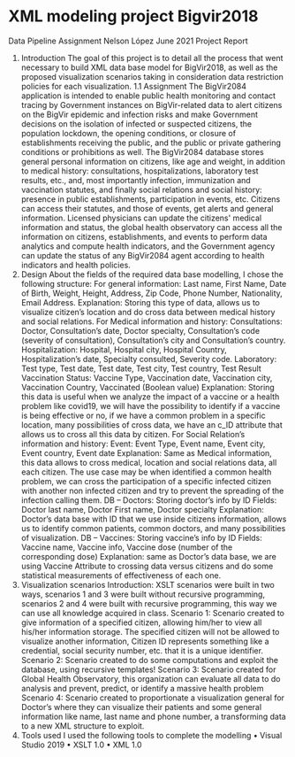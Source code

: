 # XML modeling project Bigvir2018

Data Pipeline Assignment
Nelson López
June 2021
Project Report
1. Introduction
The goal of this project is to detail all the process that went necessary to build XML data base model for BigVir2018, as well as the proposed visualization scenarios taking in consideration data restriction policies for each visualization.
1.1 Assignment
The BigVir2084 application is intended to enable public health monitoring and contact tracing by Government instances on BigVir-related data to alert citizens on the BigVir epidemic and infection risks and make Government decisions on the isolation of infected or suspected citizens, the population lockdown, the opening conditions, or closure of establishments receiving the public, and the public or private gathering conditions or prohibitions as well.
The BigVir2084 database stores general personal information on citizens, like age and weight, in addition to medical history: consultations, hospitalizations, laboratory test results, etc., and, most importantly infection, immunization and vaccination statutes, and finally social relations and social history: presence in public establishments, participation in events, etc.
Citizens can access their statutes, and those of events, get alerts and general information. Licensed physicians can update the citizens' medical information and status, the global health observatory can access all the information on citizens, establishments, and events to perform data analytics and compute health indicators, and the Government agency can update the status of any BigVir2084 agent according to health indicators and health policies.
2. Design
About the fields of the required data base modelling, I chose the following structure:
For general information:
Last name, First Name, Date of Birth, Weight, Height, Address, Zip Code, Phone Number, Nationality, Email Address.
Explanation: Storing this type of data, allows us to visualize citizen’s location and do cross data between medical history and social relations.
For Medical information and history:
Consultations: Doctor, Consultation’s date, Doctor specialty, Consultation’s code (severity of consultation), Consultation’s city and Consultation’s country.
Hospitalization: Hospital, Hospital city, Hospital Country, Hospitalization’s date, Specialty consulted, Severity code.
Laboratory: Test type, Test date, Test date, Test city, Test country, Test Result
Vaccination Status: Vaccine Type, Vaccination date, Vaccination city, Vaccination Country, Vaccinated (Boolean value)
Explanation: Storing this data is useful when we analyze the impact of a vaccine or a health problem like covid19, we will have the possibility to identify if a vaccine is being effective or no, if we have a common problem in a specific location, many possibilities of cross data, we have an c_ID attribute that allows us to cross all this data by citizen.
For Social Relation’s information and history:
Event: Event Type, Event name, Event city, Event country, Event date
Explanation: Same as Medical information, this data allows to cross medical, location and social relations data, all each citizen. The use case may be when identified a common health problem, we can cross the participation of a specific infected citizen with another non infected citizen and try to prevent the spreading of the infection calling them.
DB – Doctors: Storing doctor’s info by ID
Fields: Doctor last name, Doctor First name, Doctor specialty
Explanation: Doctor’s data base with ID that we use inside citizens information, allows us to identify common patients, common doctors, and many possibilities of visualization.
DB – Vaccines: Storing vaccine’s info by ID
Fields: Vaccine name, Vaccine info, Vaccine dose (number of the corresponding dose)
Explanation: same as Doctor’s data base, we are using Vaccine Attribute to crossing data versus citizens and do some statistical measurements of effectiveness of each one.
3. Visualization scenarios
Introduction:
XSLT scenarios were built in two ways, scenarios 1 and 3 were built without recursive programming, scenarios 2 and 4 were built with recursive programming, this way we can use all knowledge acquired in class.
Scenario 1:
Scenario created to give information of a specified citizen, allowing him/her to view all his/her information storage. The specified citizen will not be allowed to visualize another information, Citizen ID represents something like a credential, social security number, etc. that it is a unique identifier.
Scenario 2:
Scenario created to do some computations and exploit the database, using recursive templates!
Scenario 3:
Scenario created for Global Health Observatory, this organization can evaluate all data to do analysis and prevent, predict, or identify a massive health problem
Scenario 4:
Scenario created to proportionate a visualization general for Doctor’s where they can visualize their patients and some general information like name, last name and phone number, a transforming data to a new XML structure to exploit.
3. Tools used
I used the following tools to complete the modelling
• Visual Studio 2019
• XSLT 1.0
• XML 1.0